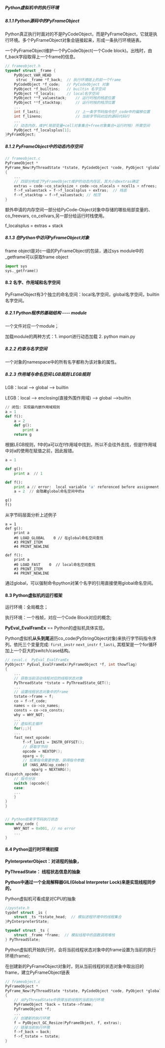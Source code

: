 ##### Python虚拟机中的执行环境

##### 8.1.1 Python源码中的PyFrameObject

Python真正执行时面对的不是PyCodeObject，而是PyFrameObject，它就是执行环境。多个PyFrameObject对象会链接起来，形成一条执行环境链表。

一个PyFrameObject维护一个PyCodeObject(一个Code block)。出栈时，由f_back字段取得上一个frame的信息。

```c
// frameobject.h
typedef struct _frame {
    PyObject_VAR_HEAD
     struc _frame *f_back;  // 执行环境链上的前一个frame
    PyCodeObject *f_code;  	// PyCodeObject 对象
    PyObject *f_builtins;	// builtin 名字空间
    PyObject *f_locals;		// local名字空间
    PyObject **f_valuestack;	// 运行时栈的栈底位置
    PyObject **f_stacktop;		// 运行时栈的栈顶位置
    ...
    int f_lasti;				// 上一条字节码指令在f_code中的偏移位置
    int f_lineno;				// 当前字节码对应的源码代码行
    ...
    // 动态内存，维护(局部变量+cell对象集合+free对象集合+运行时栈) 所需空间
    PyObject *f_localsplus[1];
}PyFramObject;
```

##### 8.1.2 PyFrameObject中的动态内存空间

```c
// frameobject.c
PyFrameObject *
PyFrame_New(PyThreadState *tstate, PyCodeObject *code, PyObject *globals, PyObject *locals)
{
	...
    // 四部分构成了PyFrameObject维护的动态内存区，其大小由extras确定
    extras = code->co_stacksize + code->co_nlocals + ncells + nfrees;
    f->f_valuestack = f->f_localsplus + extras;  // 栈底
    f->f_stacktop = f->f_valuestack; // 栈顶
}
```

额外申请的内存空间一部分给PyCode-Object对象中存储的哪些局部变量的、co_freevars, co_cellvars,另一部分给运行时栈使用。

f_localsplus = extras + stack

##### 8.1.3 在Python中访问PyFrameObject对象

frame object是对c一级的PyFrameObject的包装，通过sys module中的_getframe可以获取frame object

```python
import sys
sys._getframe()
```

#### 8.2 名字、作用域和名字空间

PyFrameObject有3个独立的命名空间：local名字空间，global名字空间，builtin名字空间。

##### 8.2.1 Python程序的基础结构  ---- module

一个文件对应一个module；

加载module的两种方式：1. import进行动态加载 2. python main.py

##### 8.2.2 约束与名字空间

一个对象的namespace中的所有名字都称为该对象的属性。

##### 8.2.3 作用域与命名空间 LGB规则 LEGB规则

LGB：local --> global --> builtin

LEGB：local --> enclosing(直接外围作用域) --> global -->builtin

```python
// 闭包: 实现最内嵌作用域规则
a = 1
def f():
    a = 2
    def g():
        print a
    return g
```

根据LEGB规则，f中的a可以在f作用域中找到，所以不会往外去找，但是f作用域中对a的使用在赋值之前，因此报错。

```python
a = 1

def g():
    print a  // 1

def f():
    print a // error:  local variable 'a' referenced before assignment
    a = 2  // 会隐藏global命名空间中的a

g()
f()
```

从字节码层面分析上述例子

```
a = 1
def g():
	print a
	#0 LOAD_GLOBAL    0 // 在global命名空间查找
	#3 PRINT_ITEM
	#4 PRINT_NEWLINE

def f():
	print a
	#0 LOAD_FAST    0  // local命名空间查找
	#3 PRINT_ITEM
	#4 PRINT_NEWLINE 
```

通过global，可以强制命令python对某个名字的引用直接使用global命名空间。

#### 8.3 Python虚拟机的运行框架

运行环境：全局概念；

执行环境：一个栈帧，对应一个Code Block对应的概念;

**PyEval_EvalFramEx**  ==  Python的虚拟机具体实现。

Python虚拟机**从头到尾**遍历co_code(PyStringObject对象)来执行字节码指令序列。依托三个变量完成: `first_instr` `next_instr` `f_lasti`, 其框架是一个for循环加上一个巨大的switch/case结构。

```c
// ceval.c  PyEval_EvalFramEx
PyObject* PyEval_EvalFrameEx(PyFrameObject *f, int thowflag)
{
    ...
    // 获取当前活动线程对应的线程状态对象
    PyThreadState *tstate = PyThreadState_GET();
    ...
    // 设置线程状态对象中的frame
    tstate->frame = f;
    co = f->f_code;
    names = co->co_names;
    consts = co->co_consts;
    why = WHY_NOT;
    ...
    // 虚拟机主循环
    for(;;){
    ...
    fast_next_opcode:
        f->f_lasti = INSTR_OFFSET();
        // 获取字节码
        opcode = NEXTOP();
        oparg = 0;
        // 如果指令需要参数，获得指令参数
        if (HAS_ARG(op_code))
            oparg = NEXTARG();
dispatch_opcode:
    // 指令分派
	switch (opcode){
	case:
    ...
	}
}
}


// Python结束字节码执行状态
enum why_code {
    WHY_NOT = 0x001, // no error
    ...
}
```

#### 8.4 Python运行时环境初探

**PyInterpreterObject：对进程的抽象，**

**PyThreadState： 线程状态信息的抽象**

**Python中通过一个全局解释器GIL(Global Interpreter Lock)来是实现线程同步的，**

Python虚拟机可看成是对CPU的抽象

```c
//pystate.h
typdef struct _is {
    struct _ts *tstate_head;  // 模拟进程环境中的线程集合
}PyInterpreterState;

typedef struct _ts {
    struct _frame *frame;  // 模拟线程中的函数调用堆栈
} PyThreadState;
```

Python虚拟机开始执行时，会将当前线程状态对象中的frame设置为当前的执行环境(frame);



在创建新的PyFrameObject对象时，则从当前线程的状态对象中取出旧的frame，建立PyFrameObject链表

```c
// frameobject.c
PyFrameObject *
PyFrame_New(PyThreadState *tstate, PyCodeObject *code, PyObject *globals, PyObject *locals)
{
    // 从PyThreadState中获得当前线程的当前执行环境
    PyFrameObject *back = tstate->frame;
    PyFrameObject *f;
    ...
    // 创建新的执行环境
    f = PyObject_GC_Resize(PyFrameObject, f, extras);
    // 链接当前执行环境
    f->f_back = back;
    f->f_tstate = tstate;
}
```

























